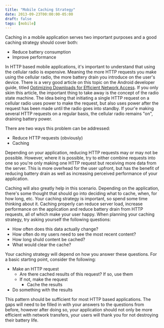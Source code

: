 ```yaml
---
title: "Mobile Caching Strategy"
date: 2013-09-23T00:00:00-05:00
draft: false
tags: [mobile]
---
```


Caching in a mobile application serves two important purposes and a good caching strategy should cover both:

* Reduce battery consumption
* Improve performance

<!--more-->

In HTTP based mobile applications, it's important to understand that using the cellular radio is expensive. Meaning the more HTTP requests you make using the cellular radio, the more battery drain you introduce on the user's device. There is a very good article on this topic on the Android developer guide, titled [Optimizing Downloads for Efficient Network Access](http://developer.android.com/training/efficient-downloads/efficient-network-access.html). If you only skim this article, the important thing to take away is the concept of the radio state machine. The idea being that initiating a single HTTP request on a cellular radio uses power to make the request, but also uses power after the request has been made until the radio goes into standby. If your'e making several HTTP requests on a regular basis, the cellular radio remains "on", draining battery power.

There are two ways this problem can be addressed:

* Reduce HTTP requests (obviously)
* Caching

Depending on your application, reducing HTTP requests may or may not be possible. However, where it is possible, try to either combine requests into one so you're only making one HTTP request but receiving more data from the server. This is more overhead for the user upfront, but has the benefit of reducing battery drain as well as increasing perceived performance of your application.

Caching will also greatly help in this scenario. Depending on the application, there's some thought that should go into deciding what to cache, when, for how long, etc. Your caching strategy is important, so spend some time thinking about it. Caching properly can reduce server load, increase performance on the application and reduce battery drain from HTTP requests, all of which make your user happy. When planning your caching strategy, try asking yourself the following questions:

* How often does this data actually change?
* How often do my users need to see the most recent content?
* How long shuld content be cached?
* What would clear the cache?

Your caching strategy will depend on how you answer these questions. For a basic starting point, consider the following:

* Make an HTTP request
  * Are there cached results of this request? If so, use them
  * If not, make the request
    * Cache the results
* Do something with the results

This pattern should be sufficient for most HTTP based applications. The gaps will need to be filled in with your answers to the questions from before, however after doing so, your application should not only be more efficient with network transfers, your users will thank you for not destroying their battery life.
